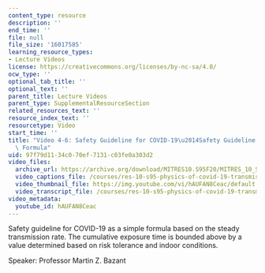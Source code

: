 ```yaml
---
content_type: resource
description: ''
end_time: ''
file: null
file_size: '16017585'
learning_resource_types:
- Lecture Videos
license: https://creativecommons.org/licenses/by-nc-sa/4.0/
ocw_type: ''
optional_tab_title: ''
optional_text: ''
parent_title: Lecture Videos
parent_type: SupplementalResourceSection
related_resources_text: ''
resource_index_text: ''
resourcetype: Video
start_time: ''
title: "Video 4-6: Safety Guideline for COVID-19\u2014Safety Guideline as a Simple\
  \ Formula"
uid: 97f79d11-34c0-70ef-7131-c03fe0a303d2
video_files:
  archive_url: https://archive.org/download/MITRES10.S95F20/MITRES_10_S95F20_0406_300k.mp4
  video_captions_file: /courses/res-10-s95-physics-of-covid-19-transmission-fall-2020/acea1d1aea985e75bea44045f8b9edd4_hAUFAN8Ceac.vtt
  video_thumbnail_file: https://img.youtube.com/vi/hAUFAN8Ceac/default.jpg
  video_transcript_file: /courses/res-10-s95-physics-of-covid-19-transmission-fall-2020/07aad0fd9a12e829e1511b9c461efec7_hAUFAN8Ceac.pdf
video_metadata:
  youtube_id: hAUFAN8Ceac
---
```


Safety guideline for COVID-19 as a simple formula based on the steady transmission rate. The cumulative exposure time is bounded above by a value determined based on risk tolerance and indoor conditions.

Speaker: Professor Martin Z. Bazant

